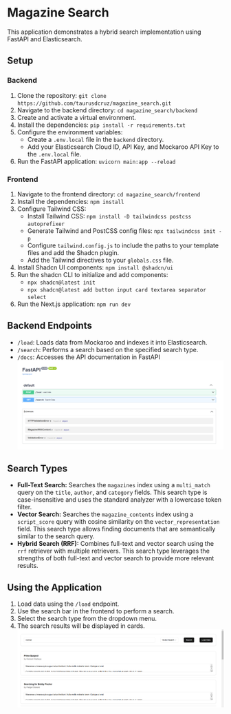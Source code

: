 # Magazine Search

This application demonstrates a hybrid search implementation using FastAPI and Elasticsearch.

## Setup

### Backend

1. Clone the repository: `git clone https://github.com/taurusdcruz/magazine_search.git`
2. Navigate to the backend directory: `cd magazine_search/backend`
3. Create and activate a virtual environment.
4. Install the dependencies: `pip install -r requirements.txt`
5. Configure the environment variables:
    * Create a `.env.local` file in the `backend` directory.
    * Add your Elasticsearch Cloud ID, API Key, and Mockaroo API Key to the `.env.local` file.
6. Run the FastAPI application: `uvicorn main:app --reload`

### Frontend

1. Navigate to the frontend directory: `cd magazine_search/frontend`
2. Install the dependencies: `npm install`
3. Configure Tailwind CSS:
    * Install Tailwind CSS: `npm install -D tailwindcss postcss autoprefixer`
    * Generate Tailwind and PostCSS config files: `npx tailwindcss init -p`
    * Configure `tailwind.config.js` to include the paths to your template files and add the Shadcn plugin.
    * Add the Tailwind directives to your `globals.css` file.
4. Install Shadcn UI components: `npm install @shadcn/ui`
5. Run the shadcn CLI to initialize and add components:
    * `npx shadcn@latest init`
    * `npx shadcn@latest add button input card textarea separator select`
6. Run the Next.js application: `npm run dev`

## Backend Endpoints

*   `/load`: Loads data from Mockaroo and indexes it into Elasticsearch.
*   `/search`: Performs a search based on the specified search type.
*   `/docs`: Accesses the API documentation in FastAPI
![](frontend/public/fastapi_docs.png)

## Search Types

*   **Full-Text Search:** Searches the `magazines` index using a `multi_match` query on the `title`, `author`, and `category` fields. This search type is case-insensitive and uses the standard analyzer with a lowercase token filter.
*   **Vector Search:** Searches the `magazine_contents` index using a `script_score` query with cosine similarity on the `vector_representation` field. This search type allows finding documents that are semantically similar to the search query.
*   **Hybrid Search (RRF):** Combines full-text and vector search using the `rrf` retriever with multiple retrievers. This search type leverages the strengths of both full-text and vector search to provide more relevant results.

## Using the Application

1.  Load data using the `/load` endpoint.
2.  Use the search bar in the frontend to perform a search.
3.  Select the search type from the dropdown menu.
4.  The search results will be displayed in cards.
![](frontend/public/search_ui.png)

